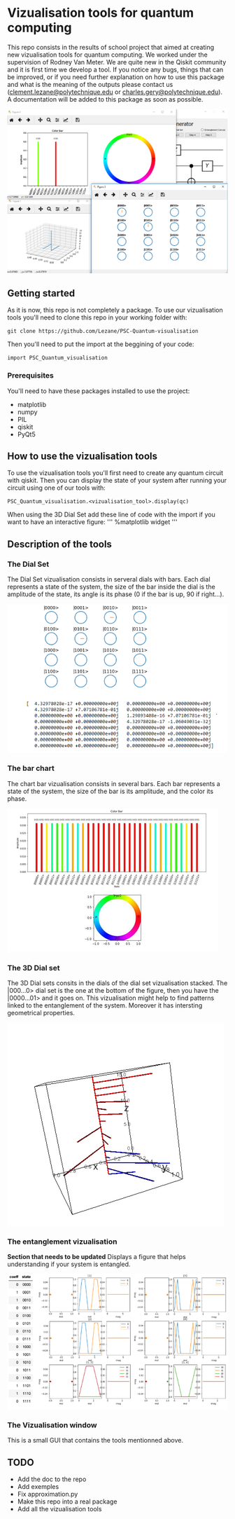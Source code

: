 # Vizualisation tools for quantum computing

This repo consists in the results of school project that aimed at creating new vizualisation tools for quantum computing. We worked under the supervision of Rodney Van Meter. We are quite new in the Qiskit community and it is first time we develop a tool. If you notice any bugs, things that can be improved, or if you need further explanation on how to use this package and what is the meaning of the outputs please contact us (clement.lezane@polytechnique.edu or charles.gery@polytechnique.edu). A documentation will be added to this package as soon as possible.

![pyqt_window_exemples](images/pyqt_window_exemples.png?raw=true "Title")

## Getting started

As it is now, this repo is not completely a package. To use our vizualisation tools you'll need to clone this repo in your working folder with:
```
git clone https://github.com/Lezane/PSC-Quantum-visualisation
```
Then you'll need to put the import at the beggining of your code:
```
import PSC_Quantum_visualisation
```
### Prerequisites

You'll need to have these packages installed to use the project:
* matplotlib
* numpy
* PIL
* qiskit
* PyQt5

## How to use the vizualisation tools

To use the vizualisation tools you'll first need to create any quantum circuit with qiskit.
Then you can display the state of your system after running your circuit using one of our tools with:
```
PSC_Quantum_visualisation.<vizualisation_tool>.display(qc)
```

When using the 3D Dial Set add these line of code with the import if you want to have an interactive figure:
'''
%matplotlib widget
'''

## Description of the tools
### The Dial Set

The Dial Set vizualisation consists in serveral dials with bars. Each dial represents a state of the system, the size of the bar inside the dial is the amplitude of the state, its angle is its phase (0 if the bar is up, 90 if right...).

![2d_dialset](images/2d_dialset.png?raw=true "Title")

### The bar chart

The chart bar vizualisation consists in several bars. Each bar represents a state of the system, the size of the bar is its amplitude, and the color its phase.

![color_bar](images/color_bar.png?raw=true "Title")

### The 3D Dial set

The 3D Dial sets consits in the dials of the dial set vizualisation stacked. The |000...0> dial set is the one at the bottom of the figure, then you have the |0000...01> and it goes on. This vizualisation might help to find patterns linked to the entanglement of the system. Moreover it has intersting geometrical properties.

![3d_dialset](images/3d_dialset.png?raw=true "Title")

### The entanglement vizualisation

**Section that needs to be updated**
Displays a figure that helps understanding if your system is entangled.

![entanglement](images/entanglement.png?raw=true "Title")

### The Vizualisation window

This is a small GUI that contains the tools mentionned above.
## TODO

* Add the doc to the repo
* Add exemples
* Fix approximation.py
* Make this repo into a real package
* Add all the vizualisation tools

